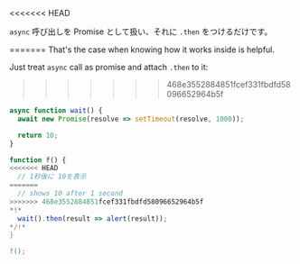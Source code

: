 
<<<<<<< HEAD

`async` 呼び出しを Promise として扱い、それに `.then` をつけるだけです。

=======
That's the case when knowing how it works inside is helpful.

Just treat `async` call as promise and attach `.then` to it:
>>>>>>> 468e3552884851fcef331fbdfd58096652964b5f
```js run
async function wait() {
  await new Promise(resolve => setTimeout(resolve, 1000));

  return 10;
}

function f() {
<<<<<<< HEAD
  // 1秒後に 10を表示
=======
  // shows 10 after 1 second
>>>>>>> 468e3552884851fcef331fbdfd58096652964b5f
*!*
  wait().then(result => alert(result));
*/!*
}

f();
```
